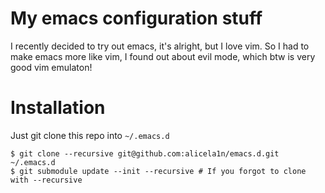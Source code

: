 # My emacs configuration stuff
I recently decided to try out emacs, it's alright, but I love vim.
So I had to make emacs more like vim, I found out about evil mode,
which btw is very good vim emulaton!

# Installation
Just git clone this repo into `~/.emacs.d`
```
$ git clone --recursive git@github.com:alicela1n/emacs.d.git ~/.emacs.d
$ git submodule update --init --recursive # If you forgot to clone with --recursive
```

